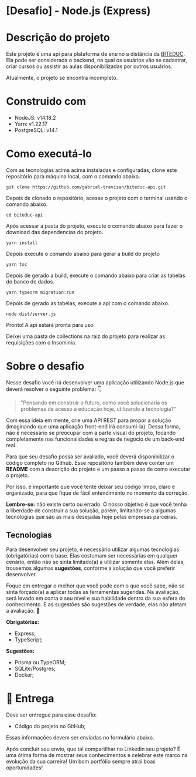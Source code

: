 # [Desafio] - Node.js (Express)

# Descrição do projeto

Este projeto é uma api para plataforma de ensino a distância da [BITEDUC](https://gabriel-trevisan.github.io/biteduc-landing_page/). Ela pode ser considerada o backend, na qual os usuários vão se cadastrar, criar cursos ou assistir as aulas disponibilizadas por outros usuários.

Atualmente, o projeto se encontra incompleto.

# Construido com

* NodeJS: v14.18.2
* Yarn: v1.22.17
* PostgreSQL: v14.1

# Como executá-lo

Com as tecnologias acima acima instaladas e configuradas, clone este repositório para máquina local, com o comando abaixo.

```
git clone https://github.com/gabriel-trevisan/biteduc-api.git
```

Depois de clonado o repositório, acesse o projeto com o terminal usando o comando abaixo.

```
cd biteduc-api
```

Após acessar a pasta do projeto, execute o comando abaixo para fazer o download das dependencias do projeto.

```
yarn install
```

Depois execute o comando abaixo para gerar a build do projeto 

```
yarn tsc
```

Depois de gerado a build, execute o comando abaixo para criar as tabelas do banco de dados.


```
yarn typeorm migration:run
```

Depois de gerado as tabelas, execute a api com o comando abaixo.

```
node dist/server.js
```

Pronto! A api estará pronta para uso. 

Deixei uma pasta de collections na raiz do projeto para realizar as requisições com o Insominia.


# Sobre o desafio

Nesse desafio você irá desenvolver uma aplicação utilizando Node.js que deverá resolver o seguinte problema: 👇

> "Pensando em construir o futuro, como você solucionaria os problemas de acesso à educação hoje, utilizando a tecnologia?"
> 

Com essa ideia em mente, crie uma API REST para propor a solução (imaginando que uma aplicação front-end irá consumi-la). Dessa forma, não é necessário se preocupar com a parte visual do projeto, focando completamente nas funcionalidades e regras de negócio de um back-end real.

Para que seu desafio possa ser avaliado, você deverá disponibilizar o código completo no Github. Esse repositório também deve conter um **README** com a descrição do projeto e um passo a passo de como executar o projeto.

Por isso, é importante que você tente deixar seu código limpo, claro e organizado, para que fique de fácil entendimento no momento da correção.

**Lembre-se:** não existe certo ou errado. O nosso objetivo é que você tenha a liberdade de construir a sua solução, porém, limitando-se a algumas tecnologias que são as mais desejadas hoje pelas empresas parceiras.

## Tecnologias

Para desenvolver seu projeto, é necessário utilizar algumas tecnologias (obrigatórias) como base. Elas costumam ser necessárias em qualquer cenário, então não se sinta limitado(a) a utilizar somente elas. Além delas, trouxemos algumas **sugestões**, conforme a solução que você preferir desenvolver.

Foque em entregar o melhor que você pode com o que você sabe, não se sinta forçado(a) a aplicar todas as ferramentas sugeridas. Na avaliação, será levado em conta o seu nível e sua habilidade dentro da sua esfera de conhecimento. E as sugestões são sugestões de verdade, elas não afetam a avaliação. 💜

**Obrigatórias:**

- Express;
- TypeScript;

**Sugestões:**

- Prisma ou TypeORM;
- SQLite/Postgres;
- Docker;

# 📅 Entrega

Deve ser entregue para esse desafio:

- Código do projeto no GitHub;

Essas informações devem ser enviadas no formulário abaixo. 

Após concluir seu envio, que tal compartilhar no Linkedin seu projeto? É uma ótima forma de mostrar seus conhecimentos e celebrar este marco na evolução da sua carreira! Um bom portfólio sempre atrai boas oportunidades!
